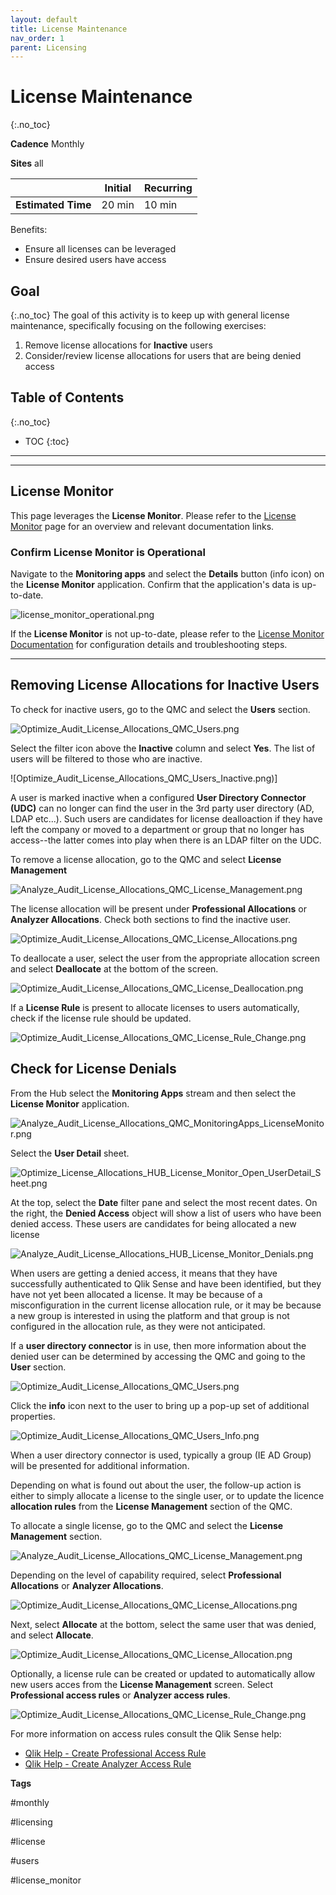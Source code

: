 ```yaml
---
layout: default
title: License Maintenance
nav_order: 1
parent: Licensing
---
```


# License Maintenance
{:.no_toc}

**Cadence** <span class="label cadence">Monthly</span>

**Sites** <span class="label all">all</span>

|                                  		                  | Initial | Recurring |
|---------------------------------------------------------|---------|-----------|
| <i class="far fa-clock fa-sm"></i> **Estimated Time**   | 20 min | 10 min    |

Benefits:

  - Ensure all licenses can be leveraged
  - Ensure desired users have access 

## Goal
{:.no_toc}
The goal of this activity is to keep up with general license maintenance, specifically focusing on the following exercises:

1. Remove license allocations for **Inactive** users
2. Consider/review license allocations for users that are being denied access

## Table of Contents
{:.no_toc}

* TOC
{:toc}

-------------------------

-------------------------

## License Monitor

This page leverages the **License Monitor**. Please refer to the [License Monitor](../tooling/license_monitor.md) page for an overview and relevant documentation links.

### Confirm License Monitor is Operational

Navigate to the **Monitoring apps** and select the **Details** button (info icon) on the **License Monitor** application. Confirm that the application's data is up-to-date.

![license_monitor_operational.png](images/license_monitor_operational.png)

If the **License Monitor** is not up-to-date, please refer to the [License Monitor Documentation](../tooling/license_monitor.md#documentation) for configuration details and troubleshooting steps.

-------------------------


## Removing License Allocations for Inactive Users

To check for inactive users, go to the QMC and select the **Users** section.

![Optimize_Audit_License_Allocations_QMC_Users.png](images/Optimize_Audit_License_Allocations_QMC_Users.png)

Select the filter icon above the **Inactive** column and select **Yes**. The list of users will be filtered to those who are inactive. 

![Optimize_Audit_License_Allocations_QMC_Users_Inactive.png)]

A user is marked inactive when a configured **User Directory Connector (UDC)** can no longer can find the user in the 3rd party user directory (AD, LDAP etc...).  Such users are candidates for license dealloaction if they have left the company or moved to a department or group that no longer has access--the latter comes into play when there is an LDAP filter on the UDC.

To remove a license allocation, go to the QMC and select **License Management**

![Analyze_Audit_License_Allocations_QMC_License_Management.png](images/Analyze_Audit_License_Allocations_QMC_License_Management.png)

The license allocation will be present under **Professional Allocations** or **Analyzer Allocations**. Check both sections to find the inactive user.

![Optimize_Audit_License_Allocations_QMC_License_Allocations.png](images/Optimize_Audit_License_Allocations_QMC_License_Allocations.png)

To deallocate a user, select the user from the appropriate allocation screen and select **Deallocate** at the bottom of the screen.

![Optimize_Audit_License_Allocations_QMC_License_Deallocation.png](images/Optimize_Audit_License_Allocations_QMC_License_Deallocation.png)

If a **License Rule** is present to allocate licenses to users automatically, check if the license rule should be updated. 

![Optimize_Audit_License_Allocations_QMC_License_Rule_Change.png](images/Optimize_Audit_License_Allocations_QMC_License_Rule_Change.png)

## Check for License Denials

From the Hub select the **Monitoring Apps** stream and then select the **License Monitor** application.

![Analyze_Audit_License_Allocations_QMC_MonitoringApps_LicenseMonitor.png](images/Analyze_Audit_License_Allocations_QMC_MonitoringApps_LicenseMonitor.png)

Select the **User Detail** sheet.

![Optimize_License_Allocations_HUB_License_Monitor_Open_UserDetail_Sheet.png](images/Optimize_License_Allocations_HUB_License_Monitor_Open_UserDetail_Sheet.png)

At the top, select the **Date** filter pane and select the most recent dates.  On the right, the **Denied Access** object will show a list of users who have been denied access. These users are candidates for being allocated a new license

![Analyze_Audit_License_Allocations_HUB_License_Monitor_Denials.png](images/Analyze_Audit_License_Allocations_HUB_License_Monitor_Denials.png)

When users are getting a denied access, it means that they have successfully authenticated to Qlik Sense and have been identified, but they have not yet been allocated a license. It may be because of a misconfiguration in the current license allocation rule, or it may be because a new group is interested in using the platform and that group is not configured in the allocation rule, as they were not anticipated.

If a **user directory connector** is in use, then more information about the denied user can be determined by accessing the QMC and going to the **User** section. 

![Optimize_Audit_License_Allocations_QMC_Users.png](images/Optimize_Audit_License_Allocations_QMC_Users.png)

Click the **info** icon next to the user to bring up a pop-up set of additional properties. 

![Optimize_Audit_License_Allocations_QMC_Users_Info.png](images/Optimize_Audit_License_Allocations_QMC_Users_Info.png)

When a user directory connector is used, typically a group (IE AD Group) will be presented for additional information.

Depending on what is found out about the user, the follow-up action is either to simply allocate a license to the single user, or to update the licence **allocation rules** from the **License Management** section of the QMC.

To allocate a single license, go to the QMC and select the **License Management** section.

![Analyze_Audit_License_Allocations_QMC_License_Management.png](images/Analyze_Audit_License_Allocations_QMC_License_Management.png)

Depending on the level of capability required, select **Professional Allocations** or **Analyzer Allocations**.

![Optimize_Audit_License_Allocations_QMC_License_Allocations.png](images/Optimize_Audit_License_Allocations_QMC_License_Allocations.png)

Next, select **Allocate** at the bottom, select the same user that was denied, and select **Allocate**.

![Optimize_Audit_License_Allocations_QMC_License_Allocation.png](images/Optimize_Audit_License_Allocations_QMC_License_Allocation.png)

Optionally, a license rule can be created or updated to automatically allow new users acces from the **License Management** screen.  Select **Professional access rules** or **Analyzer access rules**. 

![Optimize_Audit_License_Allocations_QMC_License_Rule_Change.png](images/Optimize_Audit_License_Allocations_QMC_License_Rule_Change.png)

For more information on access rules consult the Qlik Sense help:

- [Qlik Help - Create Professional Access Rule](https://help.qlik.com/en-US/sense-admin/February2020/Subsystems/DeployAdministerQSE/Content/Sense_DeployAdminister/QSEoW/Administer_QSEoW/Managing_QSEoW/create-professional-access-rule.htm)
- [Qlik Help - Create Analyzer Access Rule](https://help.qlik.com/en-US/sense-admin/February2020/Subsystems/DeployAdministerQSE/Content/Sense_DeployAdminister/QSEoW/Administer_QSEoW/Managing_QSEoW/create-analyzer-access-rule.htm)

**Tags**

#monthly

#licensing

#license

#users

#license_monitor

&nbsp;
